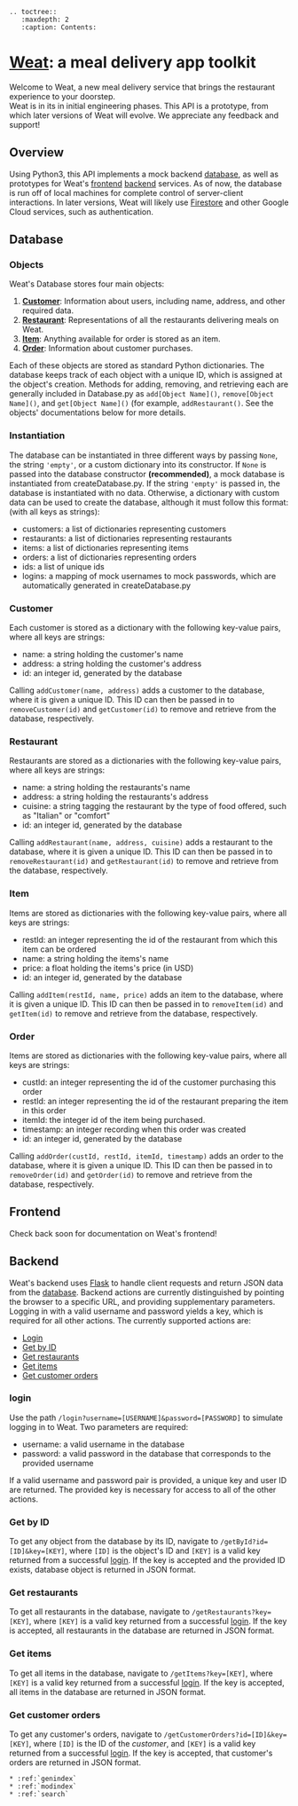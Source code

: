 <!--
.. weat documentation master file, created by
   sphinx-quickstart on Mon Dec  7 19:13:05 2020.
   You can adapt this file completely to your liking, but it should at least
   contain the root `toctree` directive.
-->

```eval_rst
.. toctree::
   :maxdepth: 2
   :caption: Contents:
```

# [Weat](https://weatinc.com/): a meal delivery app toolkit
Welcome to Weat, a new meal delivery service that brings the restaurant experience to your doorstep.  
Weat is in its in initial engineering phases. This API is a prototype, from which later versions of Weat will evolve. We appreciate any feedback and support!  
   
## Overview
Using Python3, this API implements a mock backend [database](#Database), as well as prototypes for Weat's [frontend](#Frontend) [backend](#Backend) services. As of now, the database is run off of local machines for complete control of server-client interactions. In later versions, Weat will likely use [Firestore](https://cloud.google.com/firestore/) and other Google Cloud services, such as authentication.

## Database
### Objects
Weat's Database stores four main objects:  
1. **[Customer](#Customer)**: Information about users, including name, address, and other required data.
2. **[Restaurant](#Restaurant)**: Representations of all the restaurants delivering meals on Weat.
3. **[Item](#Item)**: Anything available for order is stored as an item.
4. **[Order](#Order)**: Information about customer purchases.  

Each of these objects are stored as standard Python dictionaries. The database keeps track of each object with a unique ID, which is assigned at the object's creation. Methods for adding, removing, and retrieving each are generally included in Database.py as `add[Object Name]()`, `remove[Object Name]()`, and `get[Object Name]()` (for example, `addRestaurant()`. See the objects' documentations below for more details.  

### Instantiation
The database can be instantiated in three different ways by passing `None`, the string `'empty'`, or a custom dictionary into its constructor. If `None` is passed into the database constructor **(recommended)**, a mock database is instantiated from createDatabase.py. If the string `'empty'` is passed in, the database is instantiated with no data. Otherwise, a dictionary with custom data can be used to create the database, although it must follow this format: (with all keys as strings):
- customers: a list of dictionaries representing customers
- restaurants: a list of dictionaries representing restaurants
- items: a list of dictionaries representing items
- orders: a list of dictionaries representing orders
- ids: a list of unique ids
- logins: a mapping of mock usernames to mock passwords, which are automatically generated in createDatabase.py


### Customer
Each customer is stored as a dictionary with the following key-value pairs, where all keys are strings:
- name: a string holding the customer's name
- address: a string holding the customer's address
- id: an integer id, generated by the database  

Calling `addCustomer(name, address)` adds a customer to the database, where it is given a unique ID. This ID can then be passed in to `removeCustomer(id)` and `getCustomer(id)` to remove and retrieve from the database, respectively.

### Restaurant
Restaurants are stored as a dictionaries with the following key-value pairs, where all keys are strings:
- name: a string holding the restaurants's name
- address: a string holding the restaurants's address
- cuisine: a string tagging the restaurant by the type of food offered, such as "Italian" or "comfort"
- id: an integer id, generated by the database  

Calling `addRestaurant(name, address, cuisine)` adds a restaurant to the database, where it is given a unique ID. This ID can then be passed in to `removeRestaurant(id)` and `getRestaurant(id)` to remove and retrieve from the database, respectively.

### Item
Items are stored as dictionaries with the following key-value pairs, where all keys are strings:
- restId: an integer representing the id of the restaurant from which this item can be ordered
- name: a string holding the items's name
- price: a float holding the items's price (in USD)
- id: an integer id, generated by the database  

Calling `addItem(restId, name, price)` adds an item to the database, where it is given a unique ID. This ID can then be passed in to `removeItem(id)` and `getItem(id)` to remove and retrieve from the database, respectively.

### Order
Items are stored as dictionaries with the following key-value pairs, where all keys are strings:
- custId: an integer representing the id of the customer purchasing this order
- restId: an integer representing the id of the restaurant preparing the item in this order
- itemId: the integer id of the item being purchased.
- timestamp: an integer recording when this order was created
- id: an integer id, generated by the database  

Calling `addOrder(custId, restId, itemId, timestamp)` adds an order to the database, where it is given a unique ID. This ID can then be passed in to `removeOrder(id)` and `getOrder(id)` to remove and retrieve from the database, respectively.

## Frontend
Check back soon for documentation on Weat's frontend!

## Backend
Weat's backend uses [Flask](https://flask.palletsprojects.com/en/1.1.x/) to handle client requests and return JSON data from the [database](#Database). Backend actions are currently distinguished by pointing the browser to a specific URL, and providing supplementary parameters. Logging in with a valid username and password yields a key, which is required for all other actions. The currently supported actions are:  
- [Login](#Login)
- [Get by ID](#Get-by-ID) 
- [Get restaurants](#Get-restaurants)
- [Get items](#Get-items)
- [Get customer orders](#Get-customer-orders)  
  
### login
Use the path `/login?username=[USERNAME]&password=[PASSWORD]` to simulate logging in to Weat. Two parameters are required:
- username: a valid username in the database
- password: a valid password in the database that corresponds to the provided username  
  
If a valid username and password pair is provided, a unique key and user ID are returned. The provided key is necessary for access to all of the other actions.  

### Get by ID
To get any object from the database by its ID, navigate to `/getById?id=[ID]&key=[KEY]`, where `[ID]` is the object's ID and `[KEY]` is a valid key returned from a successful [login](#Login). If the key is accepted and the provided ID exists, database object is returned in JSON format. 

### Get restaurants
To get all restaurants in the database, navigate to `/getRestaurants?key=[KEY]`, where `[KEY]` is a valid key returned from a successful [login](#Login). If the key is accepted, all restaurants in the database are returned in JSON format. 

### Get items
To get all items in the database, navigate to `/getItems?key=[KEY]`, where `[KEY]` is a valid key returned from a successful [login](#Login). If the key is accepted, all items in the database are returned in JSON format. 

### Get customer orders
To get any customer's orders, navigate to `/getCustomerOrders?id=[ID]&key=[KEY]`, where `[ID]` is the ID of the *customer*, and `[KEY]` is a valid key returned from a successful [login](#Login). If the key is accepted, that customer's orders are returned in JSON format. 
  
```eval_rst
* :ref:`genindex`
* :ref:`modindex`
* :ref:`search`
```
